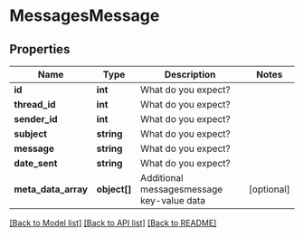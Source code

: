 # MessagesMessage

## Properties
Name | Type | Description | Notes
------------ | ------------- | ------------- | -------------
**id** | **int** | What do you expect? | 
**thread_id** | **int** | What do you expect? | 
**sender_id** | **int** | What do you expect? | 
**subject** | **string** | What do you expect? | 
**message** | **string** | What do you expect? | 
**date_sent** | **string** | What do you expect? | 
**meta_data_array** | **object[]** | Additional messagesmessage key-value data | [optional] 

[[Back to Model list]](../README.md#documentation-for-models) [[Back to API list]](../README.md#documentation-for-api-endpoints) [[Back to README]](../README.md)


